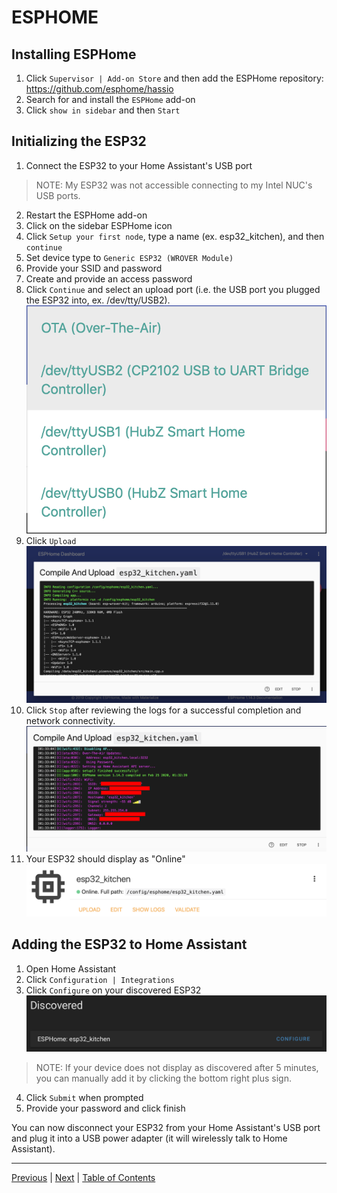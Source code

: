 # ESPHOME



## Installing ESPHome

1. Click `Supervisor | Add-on Store` and then add the ESPHome repository:
https://github.com/esphome/hassio
1. Search for and install the `ESPHome` add-on
2. Click `show in sidebar` and then `Start`

## Initializing the ESP32
1. Connect the ESP32 to your Home Assistant's USB port
> NOTE: My ESP32 was not accessible connecting to my Intel NUC's USB ports.
2. Restart the ESPHome add-on
3. Click on the sidebar ESPHome icon
4. Click `Setup your first node`, type a name (ex. esp32_kitchen), and then `continue`
5. Set device type to `Generic ESP32 (WROVER Module)`
6. Provide your SSID and password
7. Create and provide an access password
8. Click `Continue` and select an upload port (i.e. the USB port you plugged the ESP32 into, ex. /dev/tty/USB2).
![ESPHome Upload Port](../images/esp32_usb.png)
9.  Click `Upload`
![ESP Upload](../images/esp32_upload.png)
1.  Click `Stop` after reviewing the logs for a successful completion and network connectivity.
![ESPHome Online](../images/esp32_upload_complete.png)
11. Your ESP32 should display as "Online"
![ESPHome Online](../images/esp32_online.png)

## Adding the ESP32 to Home Assistant

1. Open Home Assistant
2. Click `Configuration | Integrations`
3. Click `Configure` on your discovered ESP32
![ESP32 Discovered](../images/esp32_discovered.png)
> NOTE: If your device does not display as discovered after 5 minutes, you can manually add it by clicking the bottom right plus sign.
4. Click `Submit` when prompted
5. Provide your password and click finish

You can now disconnect your ESP32 from your Home Assistant's USB port and plug it into a USB power adapter (it will wirelessly talk to Home Assistant).

***

[Previous](introduction.md) | [Next](sensor-build.md) |
[Table of Contents](../README.md#table-of-contents)